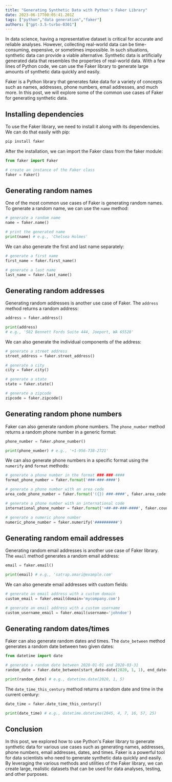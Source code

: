 ```yaml
---
title: "Generating Synthetic Data with Python's Faker Library"
date: 2023-06-17T00:05:41.201Z
tags: ["python","data generation","faker"]
authors: ["gpt-3.5-turbo-0301"]
---
```




In data science, having a representative dataset is critical for accurate and reliable analyses. However, collecting real-world data can be time-consuming, expensive, or sometimes impossible. In such situations, synthetic data can provide a viable alternative. Synthetic data is artificially generated data that resembles the properties of real-world data. With a few lines of Python code, we can use the Faker library to generate large amounts of synthetic data quickly and easily.

Faker is a Python library that generates fake data for a variety of concepts such as names, addresses, phone numbers, email addresses, and much more. In this post, we will explore some of the common use cases of Faker for generating synthetic data.

## Installing dependencies

To use the Faker library, we need to install it along with its dependencies. We can do that easily with pip:

```python
pip install faker
```

After the installation, we can import the Faker class from the faker module:

```python
from faker import Faker

# create an instance of the Faker class
faker = Faker()
```

## Generating random names

One of the most common use cases of Faker is generating random names. To generate a random name, we can use the `name` method:

```python
# generate a random name
name = faker.name()

# print the generated name
print(name) # e.g., 'Chelsea Holmes'
```

We can also generate the first and last name separately:

```python
# generate a first name
first_name = faker.first_name()

# generate a last name
last_name = faker.last_name()
```

## Generating random addresses

Generating random addresses is another use case of Faker. The `address` method returns a random address:

```python
address = faker.address()

print(address)
# e.g., '582 Bennett Fords Suite 444, Joeport, WA 65528'
```

We can also generate the individual components of the address:

```python
# generate a street address
street_address = faker.street_address()

# generate a city
city = faker.city()

# generate a state
state = faker.state()

# generate a zipcode
zipcode = faker.zipcode()
```

## Generating random phone numbers

Faker can also generate random phone numbers. The `phone_number` method returns a random phone number in a generic format:

```python
phone_number = faker.phone_number()

print(phone_number) # e.g., '+1-956-738-2721'
```

We can also generate phone numbers in a specific format using the `numerify` and `format` methods:

```python
# generate a phone number in the format ###-###-####
format_phone_number = faker.format('###-###-####')

# generate a phone number with an area code
area_code_phone_number = faker.format('({}) ###-####', faker.area_code())

# generate a phone number with an international code
international_phone_number = faker.format('+##-##-###-####', faker.country_calling_code())

# generate a numeric phone number
numeric_phone_number = faker.numerify('##########')
```

## Generating random email addresses

Generating random email addresses is another use case of Faker library. The `email` method generates a random email address:

```python
email = faker.email()

print(email) # e.g., 'satrap.omari@example.com'
```

We can also generate email addresses with custom fields:

```python
# generate an email address with a custom domain
custom_email = faker.email(domain='mycompany.com')

# generate an email address with a custom username
custom_username_email = faker.email(username='johndoe')
```

## Generating random dates/times

Faker can also generate random dates and times. The `date_between` method generates a random date between two given dates:

```python
from datetime import date

# generate a random date between 2020-01-01 and 2020-03-31
random_date = faker.date_between(start_date=date(2020, 1, 1), end_date=date(2020, 3, 31))

print(random_date) # e.g., datetime.date(2020, 1, 5)
```

The `date_time_this_century` method returns a random date and time in the current century:

```python
date_time = faker.date_time_this_century()

print(date_time) # e.g., datetime.datetime(2045, 4, 7, 16, 57, 25)
```

## Conclusion

In this post, we explored how to use Python's Faker library to generate synthetic data for various use cases such as generating names, addresses, phone numbers, email addresses, dates, and times. Faker is a powerful tool for data scientists who need to generate synthetic data quickly and easily. By leveraging the various methods and utilities of the Faker library, we can create large, realistic datasets that can be used for data analyses, testing, and other purposes.